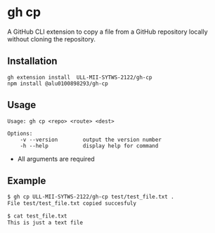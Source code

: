 # gh cp

A GitHub CLI extension to copy a file from a GitHub repository locally without cloning the repository.

## Installation

```
gh extension install  ULL-MII-SYTWS-2122/gh-cp 
npm install @alu0100898293/gh-cp
```

##  Usage

```
Usage: gh cp <repo> <route> <dest>

Options:
    -v --version        output the version number
    -h --help           display help for command
```
* All arguments are required


## Example

```sh
$ gh cp ULL-MII-SYTWS-2122/gh-cp test/test_file.txt .
File test/test_file.txt copied succesfuly

$ cat test_file.txt
This is just a text file
```